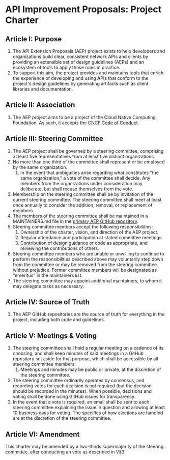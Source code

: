 # API Improvement Proposals: Project Charter

## Article I: Purpose

1. The API Extension Proposals (AEP) project exists to help developers and
   organizations build clear, consistent network APIs and clients by providing
   an extensible set of design guidelines (AEPs) and an ecosystem of tools to
   apply those rules in practice.
2. To support this aim, the project provides and maintains tools that enrich
   the experience of developing and using APIs that conform to the project's
   design guidelines by generating artifacts such as client libraries and
   documentation.

## Article II: Association

1. The AEP project aims to be a project of the Cloud Native Computing
   Foundation. As such, it accepts the [CNCF Code of Conduct][0].

## Article III: Steering Committee

1. The AEP project shall be governed by a steering committee, comprising at
   least five representatives from at least five distinct organizations.
2. No more than one third of the committee shall represent or be employed by
   the same organization.
   1. In the event that ambiguities arise regarding what constitutes "the same
      organization," a vote of the committee shall decide. Any members from the
      organizations under consideration may deliberate, but shall recuse
      themselves from the vote.
3. Membership on the steering committee shall be by invitation of the current
   steering committee. The steering committee shall meet at least once annually
   to consider the addition, removal, or replacement of members.
4. The members of the steering committee shall be maintained in a
   MAINTAINERS.md file in the
   [primary AEP GitHub repository](https://github.com/aep-dev/aep.dev).
5. Steering committee members accept the following responsibilities:
   1. Ownership of the charter, vision, and direction of the AEP project.
   2. Regular attendance and participation at stated committee meetings.
   3. Contribution of design guidance or code as appropriate, and reviewing the
      contributions of others.
6. Steering committee members who are unable or unwilling to continue to
   perform the responsibilities described above may voluntarily step down from
   the committee or may be removed from the steering committee without
   prejudice. Former committee members will be designated as "emeritus" in the
   maintainers list.
7. The steering committee may appoint additional maintainers, to whom it may
   delegate tasks as necessary.

## Article IV: Source of Truth

1. The AEP GitHub repositories are the source of truth for everything in the
   project, including both code and guidelines.

## Article V: Meetings & Voting

1. The steering committee shall hold a regular meeting on a cadence of its
   choosing, and shall keep minutes of said meetings in a GitHub repository set
   aside for that purpose, which shall be accessible by all steering committee
   members.
   1. Meetings and minutes may be public or private, at the discretion of the
      steering committee.
2. The steering committee ordinarily operates by consensus, and recording votes
   for each decision is not required (but the decision should be recorded in
   the minutes). When possible, decisions and voting shall be done using GitHub
   issues for transparency.
3. In the event that a vote is required, an email shall be sent to each
   steering committee explaining the issue in question and allowing at least 10
   business days for voting. The specifics of how elections are handled are at
   the discretion of the steering committee.

## Article VI: Amendment

This charter may be amended by a two-thirds supermajority of the steering
committee, after conducting an vote as described in V§3.

[0]: https://github.com/cncf/foundation/blob/master/code-of-conduct.md
